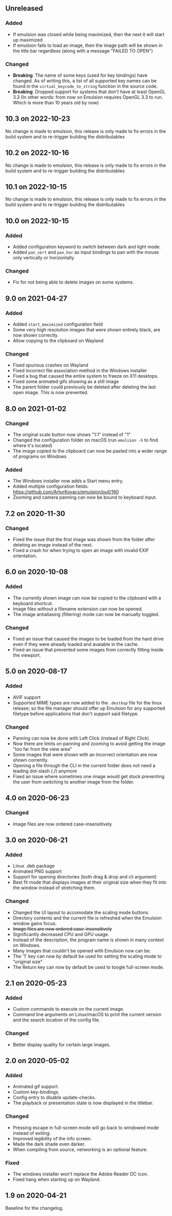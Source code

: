 ## Unreleased

### Added
- If emulsion was closed while being maximized, then the next it will start up maximized
- If emulsion fails to load an image, then the image path will be shown in the title bar regardless (along with a message "FAILED TO OPEN")

### Changed
- **Breaking**: The name of some keys (used for key bindings) have changed. As of writing this, a list of all supported key names can be found in the `virtual_keycode_to_string` function in the source code.
- **Breaking**: Dropped support for systems that don't have at least OpenGL 3.3 (In other words: from now on Emulsion requires OpenGL 3.3 to run. Which is more than 10 years old by now)

## 10.3 on 2022-10-23

No change is made to emulsion, this release is only made to fix errors
in the build system and to re-trigger building the distributables

## 10.2 on 2022-10-16

No change is made to emulsion, this release is only made to fix errors
in the build system and to re-trigger building the distributables

## 10.1 on 2022-10-15

No change is made to emulsion, this release is only made to fix errors
in the build system and to re-trigger building the distributables

## 10.0 on 2022-10-15

### Added
- Added configuration keyword to switch between dark and light mode.
- Added `pan_vert` and `pan_hor` as input bindings to pan with the mouse only vertically or horizontally

### Changed
- Fix for not being able to delete images on some systems.

## 9.0 on 2021-04-27

### Added
- Added `start_maximized` configuration field
- Some very high resolution images that were shown entirely black, are now shown correctly.
- Allow copying to the clipboard on Wayland

### Changed
- Fixed spurious crashes on Wayland
- Fixed incorrect file association method in the Windows installer
- Fixed a bug that caused the entire system to freeze on X11 desktops.
- Fixed some animated gifs showing as a still image
- The parent folder could previously be deleted after deleting the last open image. This is now prevented.

## 8.0 on 2021-01-02

### Changed
- The original scale button now shows "1:1" instead of "1"
- Changed the configuration folder on macOS (run `emulsion -h` to find where it's located)
- The image copied to the clipboard can now be pasted into a wider range of programs on Windows

### Added
- The Windows installer now adds a Start menu entry.
- Added multiple configuration fields: https://github.com/ArturKovacs/emulsion/pull/160
- Zooming and camera panning can now be bound to keyboard input.

## 7.2 on 2020-11-30

### Changed
- Fixed the issue that the first image was shown from the folder after deleting an image instead of the next.
- Fixed a crash for when trying to open an image with invalid EXIF orientation.

## 6.0 on 2020-10-08

### Added
- The currently shown image can now be copied to the clipboard with a keyboard shortcut.
- Image files without a filename extension can now be opened.
- The image antialiasing (filtering) mode can now be manually toggled.

### Changed
- Fixed an issue that caused the images to be loaded from the hard drive even if they were already loaded and avaiable in the cache.
- Fixed an issue that prevented some images from correctly fitting inside the viewport.

## 5.0 on 2020-08-17

### Added

- AVIF support
- Supported MIME types are now added to the `.destkop` file for the linux release; so the file manager should offer up Emulsion for any supported filetype before applications that don't support said filetype.

### Changed

- Panning can now be done with Left Click (instead of Right Click)
- Now there are limits on panning and zooming to avoid getting the image "too far from the view area"
- Some images that were shown with an incorrect orientation are now shown corrently.
- Opening a file through the CLI in the current folder does not need a leading dot-slash (./) anymore
- Fixed an issue where sometimes one image would get stuck preventing the user from switching to another image from the folder.

## 4.0 on 2020-06-23

### Changed
- Image files are now ordered case-insensitively

## 3.0 on 2020-06-21

### Added
- Linux .deb package
- Animated PNG support
- Support for opening directories (both drag & drop and cli argument)
- Best fit mode that displays images at their original size when they fit into the window instead of stretching them.

### Changed
- Changed the UI layout to accomodate the scaling mode buttons.
- Directory contents and the current file is refreshed when the Emulsion window gains focus.
- ~~Image files are now ordered case-insensitively~~
- Significantly decreased CPU and GPU usage.
- Instead of the description, the program name is shown in many context on Windows.
- Many images that couldn't be opened with Emulsion now can be.
- The '1' key can now by default be used for setting the scaling mode to "original size"
- The Return key can now by default be used to toogle full-screen mode.

## 2.1 on 2020-05-23

### Added
- Custom commands to execute on the current image.
- Command line arguments on Linux/macOS to print the current version and the search location of the config file.

### Changed
- Better display quality for certain large images.

## 2.0 on 2020-05-02

### Added
- Animated gif support.
- Custom key-bindings.
- Config entry to disable update-checks.
- The playback or presentation state is now displayed in the titlebar.

### Changed
- Pressing escape in full-screen mode will go back to windowed mode instead of exiting.
- Improved legibility of the info screen.
- Made the dark shade even darker.
- When compiling from source, networking is an optional feature.

### Fixed
- The windows installer won't replace the Adobe Reader DC icon.
- Fixed hang when starting up on Wayland.

## 1.9 on 2020-04-21

Baseline for the changelog.
